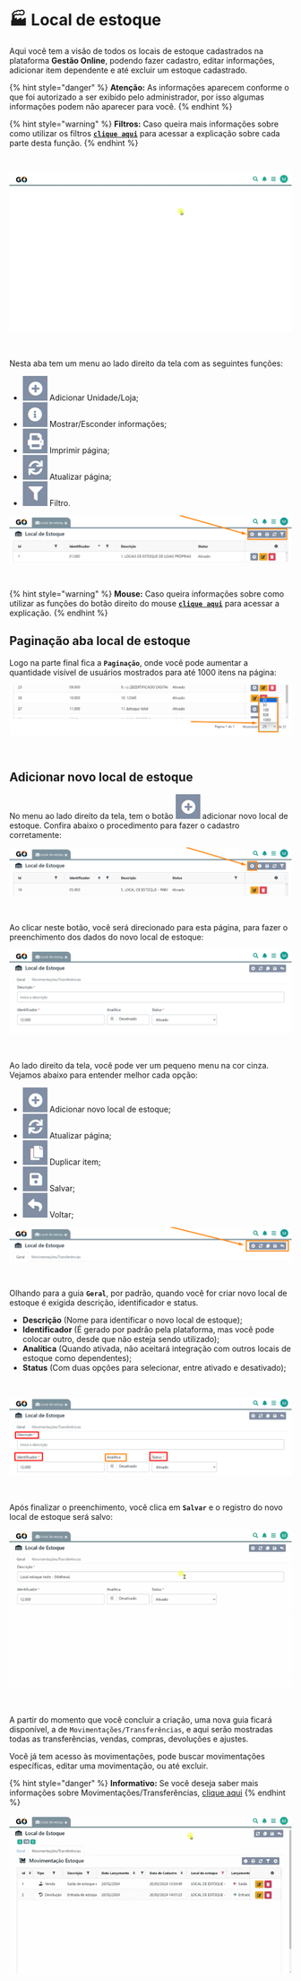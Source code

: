 # 🏭 Local de estoque

Aqui você tem a visão de todos os locais de estoque cadastrados na plataforma **Gestão Online**, podendo fazer cadastro, editar informações, adicionar item dependente e até excluir um estoque cadastrado.

{% hint style="danger" %}
**Atenção:** As informações aparecem conforme o que foi autorizado a ser exibido pelo administrador, por isso algumas informações podem não aparecer para você.
{% endhint %}

{% hint style="warning" %}
**Filtros:** Caso queira mais informações sobre como utilizar os filtros [**`clique aqui`**](/erp-v2/primeiro_acesso/filtros.md) para acessar a explicação sobre cada parte desta função.
{% endhint %}

<br>

![](/erp-v2/assets/funcionalidades/estoque/aba_estoque.gif)

<br>

Nesta aba tem um menu ao lado direito da tela com as seguintes funções:

- <img src="/erp-v2/assets/icon_add.png" alt="" data-size="line"> Adicionar Unidade/Loja;
- <img src="/erp-v2/assets/icon_exibir.png" alt="" data-size="line"> Mostrar/Esconder informações;
- <img src="/erp-v2/assets/icon_imprimir.png" alt="" data-size="line"> Imprimir página;
- <img src="/erp-v2/assets/icon_atualizar.png" alt="" data-size="line"> Atualizar página;
- <img src="/erp-v2/assets/icon_filtro.png" alt="" data-size="line"> Filtro.

![](/erp-v2/assets/funcionalidades/estoque/aba_estoque_menu.png)

<br>

{% hint style="warning" %}
**Mouse:** Caso queira informações sobre como utilizar as funções do botão direito do mouse [**`clique aqui`**](/erp-v2/primeiro_acesso/atalhos_internos#menu-botao-direito-do-mouse) para acessar a explicação.
{% endhint %}

## Paginação aba local de estoque

Logo na parte final fica a **`Paginação`**, onde você pode aumentar a quantidade visível de usuários mostrados para até 1000 itens na página:

![](/erp-v2/assets/funcionalidades/estoque/aba_estoque_paginacao.png)

<br>

## Adicionar novo local de estoque

No menu ao lado direito da tela, tem o botão <img src="/erp-v2/assets/icon_add.png" alt="" data-size="line"> adicionar novo local de estoque. Confira abaixo o procedimento para fazer o cadastro corretamente:

![](/erp-v2/assets/funcionalidades/estoque/aba_estoque_add.png)

<br>

Ao clicar neste botão, você será direcionado para esta página, para fazer o preenchimento dos dados do novo local de estoque:

![](/erp-v2/assets/funcionalidades/estoque/aba_estoque_add_inicio.png)

<br>

Ao lado direito da tela, você pode ver um pequeno menu na cor cinza. Vejamos abaixo para entender melhor cada opção:

- <img src="/erp-v2/assets/icon_add.png" alt="" data-size="line"> Adicionar novo local de estoque;
- <img src="/erp-v2/assets/icon_atualizar.png" alt="" data-size="line"> Atualizar página;
- <img src="/erp-v2/assets/icon_duplicar.png" alt="" data-size="line"> Duplicar item;
- <img src="/erp-v2/assets/icon_salvar.png" alt="" data-size="line"> Salvar;
- <img src="/erp-v2/assets/icon_voltar.png" alt="" data-size="line"> Voltar;

![](/erp-v2/assets/funcionalidades/estoque/aba_estoque_add_menu.png)

<br>

Olhando para a guia **`Geral`**, por padrão, quando você for criar novo local de estoque é exigida descrição, identificador e status.

- **Descrição** (Nome para identificar o novo local de estoque);
- **Identificador** (É gerado por padrão pela plataforma, mas você pode colocar outro, desde que não esteja sendo utilizado);
- **Analítica** (Quando ativada, não aceitará integração com outros locais de estoque como dependentes);
- **Status** (Com duas opções para selecionar, entre ativado e desativado);

<br>

![](/erp-v2/assets/funcionalidades/estoque/aba_estoque_add_unidade_itens.png)

<br>

Após finalizar o preenchimento, você clica em **`Salvar`** e o registro do novo local de estoque será salvo:

![](/erp-v2/assets/funcionalidades/estoque/aba_estoque_add_unidade_salvar.gif)

<br>

A partir do momento que você concluir a criação, uma nova guia ficará disponível, a de `Movimentações/Transferências`, e aqui serão mostradas todas as transferências, vendas,  compras, devoluções e ajustes.

Você já tem acesso às movimentações, pode buscar movimentações específicas, editar uma movimentação, ou até excluir.

{% hint style="danger" %}
**Informativo:** Se você deseja saber mais informações sobre Movimentações/Transferências, [clique aqui](/erp-v2/funcionalidades/produtos_servicos/movimentacao_estoque.md)
{% endhint %}

![](/erp-v2/assets/funcionalidades/estoque/aba_estoque_add_unidade_guia_movimentacao.gif)